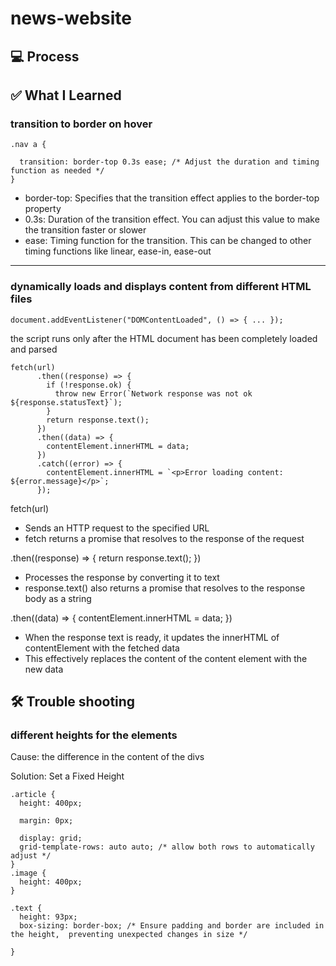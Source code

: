# news-website

## 💻 Process

## ✅ What I Learned

### transition to border on hover

```
.nav a {

  transition: border-top 0.3s ease; /* Adjust the duration and timing function as needed */
}
```

- border-top: Specifies that the transition effect applies to the border-top property
- 0.3s: Duration of the transition effect. You can adjust this value to make the transition faster or slower
- ease: Timing function for the transition. This can be changed to other timing functions like linear, ease-in, ease-out

<hr>

### dynamically loads and displays content from different HTML files

```
document.addEventListener("DOMContentLoaded", () => { ... });
```

the script runs only after the HTML document has been completely loaded and parsed

```
fetch(url)
      .then((response) => {
        if (!response.ok) {
          throw new Error(`Network response was not ok ${response.statusText}`);
        }
        return response.text();
      })
      .then((data) => {
        contentElement.innerHTML = data;
      })
      .catch((error) => {
        contentElement.innerHTML = `<p>Error loading content: ${error.message}</p>`;
      });
```

fetch(url)

- Sends an HTTP request to the specified URL
- fetch returns a promise that resolves to the response of the request

.then((response) => { return response.text(); })

- Processes the response by converting it to text
- response.text() also returns a promise that resolves to the response body as a string

.then((data) => { contentElement.innerHTML = data; })

- When the response text is ready, it updates the innerHTML of contentElement with the fetched data
- This effectively replaces the content of the content element with the new data

## 🛠️ Trouble shooting

### different heights for the elements

Cause: the difference in the content of the divs

Solution:
Set a Fixed Height

```
.article {
  height: 400px;

  margin: 0px;

  display: grid;
  grid-template-rows: auto auto; /* allow both rows to automatically adjust */
}
.image {
  height: 400px;
}

.text {
  height: 93px;
  box-sizing: border-box; /* Ensure padding and border are included in the height,  preventing unexpected changes in size */

}

```
